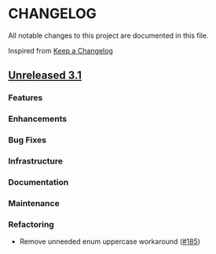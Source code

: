 # CHANGELOG
All notable changes to this project are documented in this file.

Inspired from [Keep a Changelog](https://keepachangelog.com/en/1.1.0/)

## [Unreleased 3.1](https://github.com/opensearch-project/opensearch-remote-metadata-sdk/compare/3.0...HEAD)
### Features
### Enhancements
### Bug Fixes
### Infrastructure
### Documentation
### Maintenance
### Refactoring
- Remove unneeded enum uppercase workaround ([#185](https://github.com/opensearch-project/opensearch-remote-metadata-sdk/pull/185))
